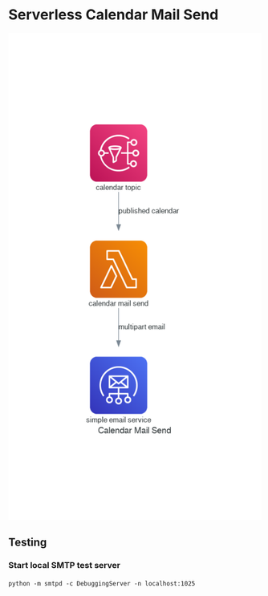 # Serverless Calendar Mail Send

![Calendar Mail Send](calendar_mail_send.png)

## Testing

### Start local SMTP test server

`python -m smtpd -c DebuggingServer -n localhost:1025`
